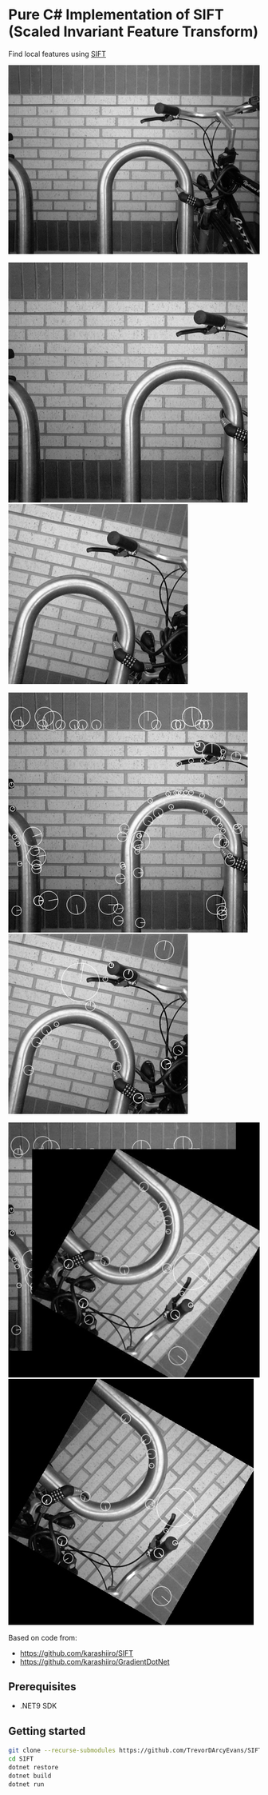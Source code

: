 # Pure C# Implementation of SIFT (Scaled Invariant Feature Transform)

Find local features using [SIFT](https://en.wikipedia.org/wiki/Scale-invariant_feature_transform)

![baseline](SIFT.Demo/Bikesgray.jpg)

![left](assets/original_left.jpg)
![right](assets/original_right.jpg)

![keypoints left](assets/keypoints_left.jpg)
![keypoints right](assets/keypoints_right.jpg)

![corrected](assets/corrected.jpg)
![corrected right](assets/corrected_right.jpg)

Based on code from:<br/>
  * https://github.com/karashiiro/SIFT
  * https://github.com/karashiiro/GradientDotNet


## Prerequisites

* .NET9 SDK


## Getting started

```bash
git clone --recurse-submodules https://github.com/TrevorDArcyEvans/SIFT.git
cd SIFT
dotnet restore
dotnet build
dotnet run
```


